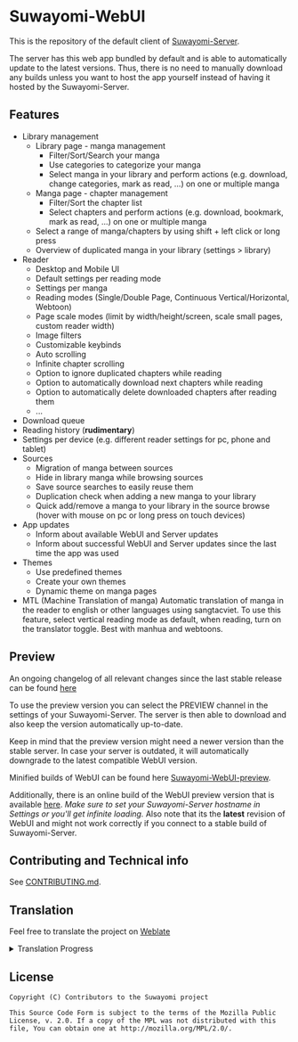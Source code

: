 # Suwayomi-WebUI
This is the repository of the default client of [Suwayomi-Server](https://github.com/Suwayomi/Suwayomi-Server).

The server has this web app bundled by default and is able to automatically update to the latest versions.
Thus, there is no need to manually download any builds unless you want to host the app yourself instead of having it hosted by the Suwayomi-Server.

## Features
- Library management
  - Library page - manga management
    - Filter/Sort/Search your manga
    - Use categories to categorize your manga
    - Select manga in your library and perform actions (e.g. download, change categories, mark as read, ...) on one or multiple manga
  - Manga page - chapter management
    - Filter/Sort the chapter list
    - Select chapters and perform actions (e.g. download, bookmark, mark as read, ...) on one or multiple manga
  - Select a range of manga/chapters by using shift + left click or long press
  - Overview of duplicated manga in your library (settings > library)
- Reader
  - Desktop and Mobile UI
  - Default settings per reading mode
  - Settings per manga
  - Reading modes (Single/Double Page, Continuous Vertical/Horizontal, Webtoon)
  - Page scale modes (limit by width/height/screen, scale small pages, custom reader width)
  - Image filters
  - Customizable keybinds
  - Auto scrolling
  - Infinite chapter scrolling
  - Option to ignore duplicated chapters while reading
  - Option to automatically download next chapters while reading
  - Option to automatically delete downloaded chapters after reading them
  - ...
- Download queue
- Reading history (**rudimentary**)
- Settings per device (e.g. different reader settings for pc, phone and tablet)
- Sources
  - Migration of manga between sources
  - Hide in library manga while browsing sources
  - Save source searches to easily reuse them
  - Duplication check when adding a new manga to your library
  - Quick add/remove a manga to your library in the source browse (hover with mouse on pc or long press on touch devices)
- App updates
  - Inform about available WebUI and Server updates
  - Inform about successful WebUI and Server updates since the last time the app was used
- Themes
  - Use predefined themes
  - Create your own themes
  - Dynamic theme on manga pages
- MTL (Machine Translation of manga)
  Automatic translation of manga in the reader to english or other languages using sangtacviet.
  To use this feature, select vertical reading mode as default, when reading, turn on the translator toggle. Best with manhua and webtoons.

## Preview
An ongoing changelog of all relevant changes since the last stable release can be found [here](https://github.com/Suwayomi/Suwayomi-WebUI/issues/749)

To use the preview version you can select the PREVIEW channel in the settings of your Suwayomi-Server.
The server is then able to download and also keep the version automatically up-to-date.

Keep in mind that the preview version might need a newer version than the stable server.
In case your server is outdated, it will automatically downgrade to the latest compatible WebUI version.

Minified builds of WebUI can be found here [Suwayomi-WebUI-preview](https://github.com/Suwayomi/Suwayomi-WebUI-preview).

Additionally, there is an online build of the WebUI preview version that is available [here](https://suwayomi-webui-preview.github.io/).
*Make sure to set your Suwayomi-Server hostname in Settings or you'll get infinite loading.* Also note that its the **latest** revision of WebUI and might not work correctly if you connect to a stable build of Suwayomi-Server.

## Contributing and Technical info
See [CONTRIBUTING.md](./CONTRIBUTING.md).

## Translation
Feel free to translate the project on [Weblate](https://hosted.weblate.org/projects/suwayomi/suwayomi-webui/)

<details><summary>Translation Progress</summary>
<a href="https://hosted.weblate.org/engage/suwayomi-webui/">
<img src="https://hosted.weblate.org/widgets/suwayomi/-/suwayomi-webui/multi-auto.svg" alt="Translation status" />
</a>
</details>

## License

    Copyright (C) Contributors to the Suwayomi project

    This Source Code Form is subject to the terms of the Mozilla Public
    License, v. 2.0. If a copy of the MPL was not distributed with this
    file, You can obtain one at http://mozilla.org/MPL/2.0/.
